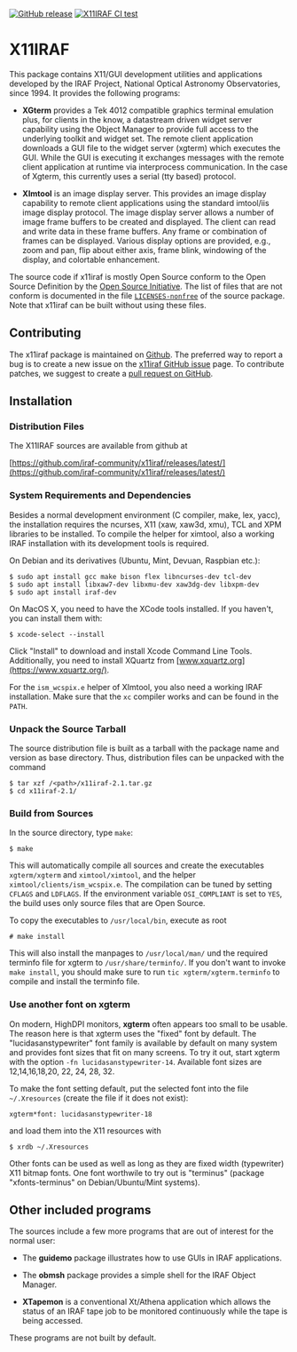 [![GitHub release](https://img.shields.io/github/release/iraf-community/x11iraf.svg)](https://github.com/iraf-community/x11iraf/releases/latest)
[![X11IRAF CI test](https://github.com/iraf-community/x11iraf/workflows/X11IRAF%20CI%20test/badge.svg)](https://github.com/iraf-community/x11iraf/actions?query=workflow%3A%22X11IRAF+CI+test%22)

# X11IRAF

This package contains X11/GUI development utilities and applications developed
by the IRAF Project, National Optical Astronomy Observatories, since 1994. It
provides the following programs:

 * **XGterm** provides a Tek 4012 compatible graphics terminal emulation plus,
   for clients in the know, a datastream driven widget server capability using
   the Object Manager to provide full access to the underlying toolkit and
   widget set.  The remote client application downloads a GUI file to the
   widget server (xgterm) which executes the GUI.  While the GUI is executing
   it exchanges messages with the remote client application at runtime via
   interprocess communication.  In the case of Xgterm, this currently uses a
   serial (tty based) protocol.

 * **XImtool** is an image display server.  This provides an image display
   capability to remote client applications using the standard imtool/iis
   image display protocol.  The image display server allows a number of image
   frame buffers to be created and displayed.  The client can read and write
   data in these frame buffers.  Any frame or combination of frames can be
   displayed.  Various display options are provided, e.g., zoom and pan, flip
   about either axis, frame blink, windowing of the display, and colortable
   enhancement.

The source code if x11iraf is mostly Open Source conform to the Open Source
Definition by the [Open Source Initiative](https://opensource.org/osd). 
The list of files that are not conform is documented in the file
[`LICENSES-nonfree`](https://github.com/iraf-community/x11iraf/blob/main/LICENSES-nonfree)
of the source package. Note that x11iraf can be built without using these
files.


## Contributing

The x11iraf package is maintained on
[Github](https://github.com/iraf-community/x11iraf). The preferred way
to report a bug is to create a new issue on the [x11iraf GitHub
issue](https://github.com/iraf-community/x11iraf/issues) page.  To
contribute patches, we suggest to create a [pull request on
GitHub](https://github.com/iraf-community/x11iraf/pulls).


## Installation

### Distribution Files

The X11IRAF sources are available from github at

[https://github.com/iraf-community/x11iraf/releases/latest/](https://github.com/iraf-community/x11iraf/releases/latest/)


### System Requirements and Dependencies

Besides a normal development environment (C compiler, make, lex, yacc), the
installation requires the ncurses, X11 (xaw, xaw3d, xmu), TCL and XPM
libraries to be installed. To compile the helper for ximtool, also a working
IRAF installation with its development tools is required.

On Debian and its derivatives (Ubuntu, Mint, Devuan, Raspbian etc.):

    $ sudo apt install gcc make bison flex libncurses-dev tcl-dev
    $ sudo apt install libxaw7-dev libxmu-dev xaw3dg-dev libxpm-dev
    $ sudo apt install iraf-dev

On MacOS X, you need to have the XCode tools installed. If you
haven't, you can install them with:

    $ xcode-select --install

Click "Install" to download and install Xcode Command Line
Tools. Additionally, you need to install XQuartz from
[www.xquartz.org](https://www.xquartz.org/).

For the `ism_wcspix.e` helper of XImtool, you also need a working IRAF
installation. Make sure that the `xc` compiler works and can be found in the
`PATH`.


### Unpack the Source Tarball

The source distribution file is built as a tarball with the package
name and version as base directory. Thus, distribution files can be
unpacked with the command

    $ tar xzf /<path>/x11iraf-2.1.tar.gz
    $ cd x11iraf-2.1/


### Build from Sources

In the source directory, type `make`:

    $ make

This will automatically compile all sources and create the executables
`xgterm/xgterm` and `ximtool/ximtool`, and the helper
`ximtool/clients/ism_wcspix.e`. The compilation can be tuned by
setting `CFLAGS` and `LDFLAGS`. If the environment variable
`OSI_COMPLIANT` is set to `YES`, the build uses only source files that
are Open Source.

To copy the executables to `/usr/local/bin`, execute as root

    # make install

This will also install the manpages to `/usr/local/man/` und the
required terminfo file for xgterm to `/usr/share/terminfo/`. If you
don't want to invoke `make install`, you should make sure to run
`tic xgterm/xgterm.terminfo` to compile and install the terminfo file.


### Use another font on xgterm

On modern, HighDPI monitors, **xgterm** often appears too small to be
usable. The reason here is that xgterm uses the "fixed" font by
default. The "lucidasanstypewriter" font family is available by
default on many system and provides font sizes that fit on many
screens. To try it out, start xgterm with the option `-fn
lucidasanstypewriter-14`. Available font sizes are 12,14,16,18,20, 22,
24, 28, 32.

To make the font setting default, put the selected font into the
file `~/.Xresources` (create the file if it does not exist):

    xgterm*font: lucidasanstypewriter-18

and load them into the X11 resources with

    $ xrdb ~/.Xresources

Other fonts can be used as well as long as they are fixed width
(typewriter) X11 bitmap fonts. One font worthwile to try out is
"terminus" (package "xfonts-terminus" on Debian/Ubuntu/Mint systems).


## Other included programs

The sources include a few more programs that are out of interest for
the normal user:

 * The **guidemo** package illustrates how to use GUIs in IRAF applications.

 * The **obmsh** package provides a simple shell for the IRAF Object Manager.

 * **XTapemon** is a conventional Xt/Athena application which allows the status
   of an IRAF tape job to be monitored continuously while the tape is being
   accessed.

These programs are not built by default.
